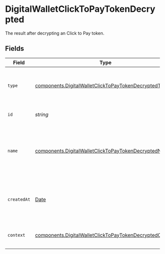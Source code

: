 # DigitalWalletClickToPayTokenDecrypted

The result after decrypting an Click to Pay token.


## Fields

| Field                                                                                                                              | Type                                                                                                                               | Required                                                                                                                           | Description                                                                                                                        | Example                                                                                                                            |
| ---------------------------------------------------------------------------------------------------------------------------------- | ---------------------------------------------------------------------------------------------------------------------------------- | ---------------------------------------------------------------------------------------------------------------------------------- | ---------------------------------------------------------------------------------------------------------------------------------- | ---------------------------------------------------------------------------------------------------------------------------------- |
| `type`                                                                                                                             | [components.DigitalWalletClickToPayTokenDecryptedType](../../models/components/digitalwalletclicktopaytokendecryptedtype.md)       | :heavy_minus_sign:                                                                                                                 | The type of this resource. Is always `transaction-event`.                                                                          | transaction-event                                                                                                                  |
| `id`                                                                                                                               | *string*                                                                                                                           | :heavy_minus_sign:                                                                                                                 | The unique identifier for this event.                                                                                              | fe26475d-ec3e-4884-9553-f7356683f7f9                                                                                               |
| `name`                                                                                                                             | [components.DigitalWalletClickToPayTokenDecryptedName](../../models/components/digitalwalletclicktopaytokendecryptedname.md)       | :heavy_minus_sign:                                                                                                                 | The name of this resource. Is always `digital-wallet-click-to-pay-token-decrypted`.                                                | digital-wallet-click-to-pay-token-decrypted                                                                                        |
| `createdAt`                                                                                                                        | [Date](https://developer.mozilla.org/en-US/docs/Web/JavaScript/Reference/Global_Objects/Date)                                      | :heavy_minus_sign:                                                                                                                 | The date and time when this transaction was created in our system.                                                                 | 2013-07-16T19:23:00.000+00:00                                                                                                      |
| `context`                                                                                                                          | [components.DigitalWalletClickToPayTokenDecryptedContext](../../models/components/digitalwalletclicktopaytokendecryptedcontext.md) | :heavy_minus_sign:                                                                                                                 | Click to Pay decrypted token context.                                                                                              |                                                                                                                                    |